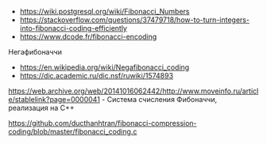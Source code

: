 
* https://wiki.postgresql.org/wiki/Fibonacci_Numbers
* https://stackoverflow.com/questions/37479718/how-to-turn-integers-into-fibonacci-coding-efficiently
* https://www.dcode.fr/fibonacci-encoding

Негафибоначчи
* https://en.wikipedia.org/wiki/Negafibonacci_coding
* https://dic.academic.ru/dic.nsf/ruwiki/1574893

https://web.archive.org/web/20141016062442/http://www.moveinfo.ru/article/stablelink?page=0000041 - Система счисления Фибоначчи, реализация на C++

https://github.com/ducthanhtran/fibonacci-compression-coding/blob/master/fibonacci_coding.c
